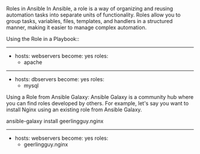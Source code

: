 Roles in Ansible
In Ansible, a role is a way of organizing and reusing automation tasks into separate units of functionality. Roles allow you to group tasks, variables, files, templates, and handlers in a structured manner, making it easier to manage complex automation.


Using the Role in a Playbook::

---
- hosts: webservers
  become: yes
  roles:
    - apache

---
- hosts: dbservers
  become: yes
  roles:
    - mysql


Using a Role from Ansible Galaxy: Ansible Galaxy is a community hub where you can find roles developed by others. For example, let's say you want to install Nginx using an existing role from Ansible Galaxy.

ansible-galaxy install geerlingguy.nginx

---
- hosts: webservers
  become: yes
  roles:
    - geerlingguy.nginx


